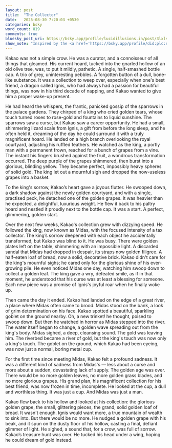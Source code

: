 ```yaml
---
layout: post
title:  "The Collector"
date:   2025-08-30 7:20:03 +0530
categories: bsky
word_count: 819
comments: true
bluesky_post_uri: https://bsky.app/profile/lucidillusions.in/post/3lxlsdwtn2s27
show_note: "Inspired by the <a href='https://bsky.app/profile/did:plc:ngskvfckmjjy7cbfmsa7u2io/feed/bsasf'>#BlueSkyArtShow</a>'s August 30th theme: <strong>Shiny</strong>, this piece is my contribution."
---
```



Kakao was not a simple crow. He was a curator, and a connoisseur of all things that gleamed. His current hoard, tucked into the gnarled hollow of an old olive tree, was, to put it mildly, pathetic. A single, half-smashed bottle cap. A trio of grey, uninteresting pebbles. A forgotten button of a dull, bone-like substance. It was a collection to weep over, especially when one's best friend, a dragon called Ignis, who had always had a passion for beautiful things, was now in his third decade of napping, and Kakao wanted to give him a proper wake-up present.

He had heard the whispers, the frantic, panicked gossip of the sparrows in the palace gardens. They chirped of a king who cried golden tears, whose touch turned roses to rose-gold and fountains to liquid sunshine. The sparrows saw a curse, but Kakao saw a career opportunity. He had a small, shimmering lizard scale from Ignis, a gift from before the long sleep, and he often held it, dreaming of the day he could surround it with a truly magnificent hoard.
He landed on a high branch overlooking the royal courtyard, adjusting his ruffled feathers. He watched as the king, a portly man with a permanent frown, reached for a bunch of grapes from a vine. The instant his fingers brushed against the fruit, a wondrous transformation occurred. The deep purple of the grapes shimmered, then burst into a glorious, blinding yellow. They became perfect, impossibly heavy spheres of solid gold. The king let out a mournful sigh and dropped the now-useless grapes into a basket.

To the king's sorrow, Kakao’s heart gave a joyous flutter. He swooped down, a dark shadow against the newly golden courtyard, and with a single, practised peck, he detached one of the golden grapes. It was heavier than he expected, a delightful, luxurious weight. He flew it back to his paltry hoard and nestled it proudly next to the bottle cap. It was a start. A perfect, glimmering, golden start.

Over the next few weeks, Kakao's collection grew with dizzying speed. He followed the king, now known as Midas, with the focused intensity of a tax collector. The king’s sorrow deepened with each object he accidentally transformed, but Kakao was blind to it. He was busy. There were golden plates left on the table, shimmering with an impossible light. A discarded sandal that Midas had dropped in despair, its straps now golden filigree. A half-eaten loaf of bread, now a solid, decorative brick. Kakao didn't care for the king's mournful sighs; he cared only for the glorious shine of his ever-growing pile. He even noticed Midas one day, watching him swoop down to collect a golden leaf. The king gave a wry, defeated smile, as if in that moment, he understood that his curse was at least a blessing for someone. Each new piece was a promise of Ignis's joyful roar when he finally woke up.

Then came the day it ended. Kakao had landed on the edge of a great river, a place where Midas often came to brood. Midas stood on the bank, a look of grim determination on his face. Kakao spotted a beautiful, sparkling goblet on the ground nearby. Oh, a new trinket! he thought, poised to swoop down. But then he watched in horror as Midas stepped into the river. The water itself began to change, a golden wave spreading out from the king's body. Midas sighed, a deep, cleansing sound. The gold was leaving him. The riverbed became a river of gold, but the king's touch was now only a king's touch. The goblet on the ground, which Kakao had been eyeing, was now just a normal, boring metal cup.

For the first time since meeting Midas, Kakao felt a profound sadness. It was a different kind of sadness from Midas's — less about a curse and more about a sudden, devastating lack of supply. The golden age was over. There would be no more golden leaves, no more golden grass blades, and no more glorious grapes. His grand plan, his magnificent collection for his best friend, was now frozen in time, incomplete. He looked at the cup, a dull and worthless thing. It was just a cup. And Midas was just a man.

Kakao flew back to his hollow and looked at his collection: the glorious golden grape, the small, glittering pieces, the grand, solid golden loaf of bread. It wasn't enough. Ignis would want more, a true mountain of wealth to sink into. But there would be no more. He nudged a golden grape with his beak, and it spun on the dusty floor of his hollow, casting a final, defiant glimmer of light. He sighed, a sound that, for a crow, was full of sorrow. Kakao’s treasure hunt was over. He tucked his head under a wing, hoping he could dream of gold instead.
